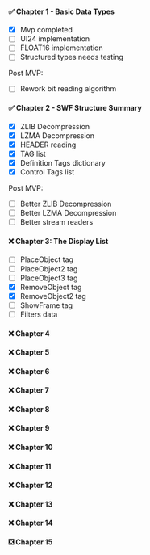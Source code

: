 
#### :white_check_mark: Chapter 1 - Basic Data Types

- [x] Mvp completed
- [ ] UI24 implementation
- [ ] FLOAT16 implementation
- [ ] Structured types needs testing

Post MVP:
- [ ] Rework bit reading algorithm


#### :white_check_mark: Chapter 2 - SWF Structure Summary

- [x] ZLIB Decompression
- [x] LZMA Decompression
- [x] HEADER reading
- [x] TAG list
- [x] Definition Tags dictionary
- [x] Control Tags list

Post MVP:
- [ ] Better ZLIB Decompression
- [ ] Better LZMA Decompression
- [ ] Better stream readers

#### :x: Chapter 3: The Display List

- [ ] PlaceObject tag
- [ ] PlaceObject2 tag
- [ ] PlaceObject3 tag
- [x] RemoveObject tag
- [x] RemoveObject2 tag
- [ ] ShowFrame tag
- [ ] Filters data

#### :x: Chapter 4
#### :x: Chapter 5
#### :x: Chapter 6
#### :x: Chapter 7
#### :x: Chapter 8
#### :x: Chapter 9
#### :x: Chapter 10
#### :x: Chapter 11
#### :x: Chapter 12
#### :x: Chapter 13
#### :x: Chapter 14

#### :negative_squared_cross_mark: Chapter 15